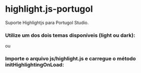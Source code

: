 # highlight.js-portugol
Suporte Highlightjs para Portugol Studio.

### Utilize um dos dois temas disponíveis (light ou dark):
<link rel="stylesheet" href="css/portugol-studio-light.css">
ou
<link rel="stylesheet" href="css/portugol-studio-dark.css">

### Importe o arquivo js/highlight.js e carregue o método initHighlightingOnLoad:
<script href="js/highlight.js></script>
<script>hljs.initHighlightingOnLoad();</script>
              
### Utilize as classes do Highlight para Portugol:
<pre><code class="hljs portugol">
    programa
    {
        funcao inicio()
        {
            // Declaração das Variáveis
            inteiro idade = 12
            cadeia nome

            escreva("Informe o nome: ")
            leia(nome)
            limpa()

            se (idade >= 18){
                escreva("Maior de idade!")
            } senao {
                escreva("Menor de idade!")
            }
        }
    }
</code></pre>
